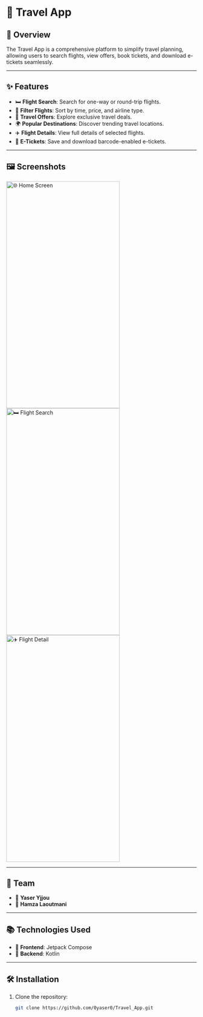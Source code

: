# 🏢 Travel App

## 🔄 Overview
The Travel App is a comprehensive platform to simplify travel planning, allowing users to search flights, view offers, book tickets, and download e-tickets seamlessly.

---

## ✨ Features
- 🛏️ **Flight Search**: Search for one-way or round-trip flights.
- 🔀 **Filter Flights**: Sort by time, price, and airline type.
- 🌟 **Travel Offers**: Explore exclusive travel deals.
- 🌍 **Popular Destinations**: Discover trending travel locations.
- ✈️ **Flight Details**: View full details of selected flights.
- 📄 **E-Tickets**: Save and download barcode-enabled e-tickets.

---

## 🖼️ Screenshots
<div>
   
<img src="https://github.com/user-attachments/assets/2d3ee61d-4e47-400f-be3f-eefcc5493c88" alt="🌐 Home Screen" width="300" height="600">
<img src="https://github.com/user-attachments/assets/cbae00d9-187d-410b-8d8f-38efef7e5fda" alt="🛏️ Flight Search" width="300" height="600">
<img src="https://github.com/user-attachments/assets/6afbc0d2-ba69-4489-b50b-03409071dcc0" alt="✈️ Flight Detail" width="300" height="600">

</div>

---

## 👥 Team
- 🔹 **Yaser Yjjou**
- 🔹 **Hamza Laoutmani**

---

## 📚 Technologies Used
- 🔧 **Frontend**: Jetpack Compose
- 🔧 **Backend**: Kotlin

---

## 🛠️ Installation
1. Clone the repository:
   ```bash
   git clone https://github.com/0yaser0/Travel_App.git
   ```

